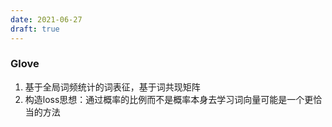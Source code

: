 ```yaml
---
date: 2021-06-27
draft: true
---
```




### Glove

1. 基于全局词频统计的词表征，基于词共现矩阵
1. 构造loss思想：通过概率的比例而不是概率本身去学习词向量可能是一个更恰当的方法

